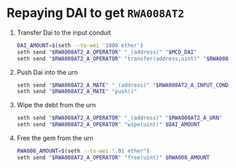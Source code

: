 # Repaying DAI to get `RWA008AT2`

1. Transfer Dai to the input conduit
   ```bash
   DAI_AMOUNT=$(seth --to-wei '1000 ether')
   seth send "$RWA008AT2_A_OPERATOR" "_(address)" "$MCD_DAI"
   seth send "$RWA008AT2_A_OPERATOR" "transfer(address,uint)" "$RWA008AT2_A_INPUT_CONDUIT" $DAI_AMOUNT
   ```
2. Push Dai into the urn
   ```bash
   seth send "$RWA008AT2_A_MATE" "_(address)" "$RWA008AT2_A_INPUT_CONDUIT"
   seth send "$RWA008AT2_A_MATE" "push()"
   ```
3. Wipe the debt from the urn
   ```bash
   seth send "$RWA008AT2_A_OPERATOR" "_(address)" "$RWA008AT2_A_URN"
   seth send "$RWA008AT2_A_OPERATOR" "wipe(uint)" $DAI_AMOUNT
   ```
4. Free the gem from the urn
   ```bash
   RWA008_AMOUNT=$(seth --to-wei ".01 ether")
   seth send "$RWA008AT2_A_OPERATOR" "free(uint)" $RWA008_AMOUNT
   ```
